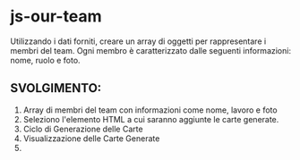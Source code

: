 js-our-team
===

Utilizzando i dati forniti, creare un array di oggetti per rappresentare i membri del team.
Ogni membro è caratterizzato dalle seguenti informazioni: nome, ruolo e foto.

## SVOLGIMENTO:
1. Array di membri del team con informazioni come nome, lavoro e foto
2. Seleziono l'elemento HTML a cui saranno aggiunte le carte generate.
3. Ciclo di Generazione delle Carte
4. Visualizzazione delle Carte Generate
5. 
